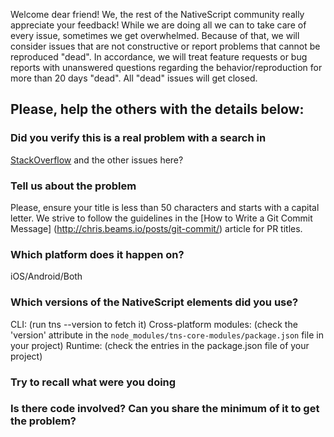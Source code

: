 Welcome dear friend! We, the rest of the NativeScript community really
appreciate your feedback! While we are doing all we can to take care of every
issue, sometimes we get overwhelmed. Because of that, we will consider issues
that are not constructive or report problems that cannot be reproduced "dead".
In accordance, we will treat feature requests or bug reports with unanswered
questions regarding the behavior/reproduction for more than 20 days "dead". All
"dead" issues will get closed.

## Please, help the others with the details below:

### Did you verify this is a real problem with a search in
[StackOverflow](http://stackoverflow.com/questions/tagged/nativescript)
and the other issues here?

### Tell us about the problem
Please, ensure your title is less than 50 characters and starts with a capital
letter. We strive to follow the guidelines in the
[How to Write a Git Commit Message] (http://chris.beams.io/posts/git-commit/)
article for PR titles.

### Which platform does it happen on?
iOS/Android/Both

### Which versions of the NativeScript elements did you use?
CLI: (run tns --version to fetch it)
Cross-platform modules: (check the 'version' attribute in the
`node_modules/tns-core-modules/package.json` file in your project)
Runtime: (check the entries in the package.json file of your project)

### Try to recall what were you doing

### Is there code involved? Can you share the minimum of it to get the problem?


